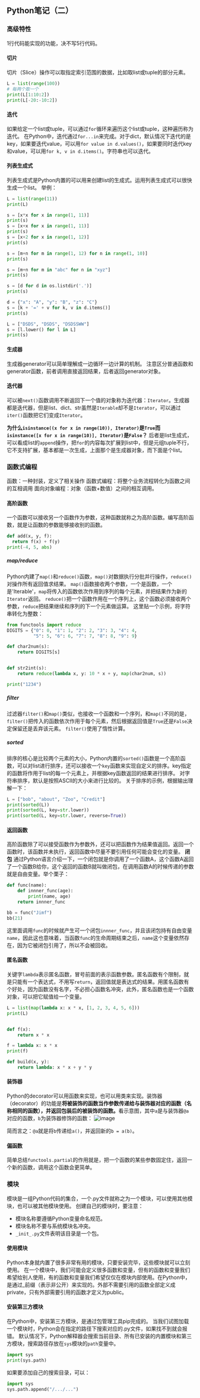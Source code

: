 ## Python笔记（二）
### 高级特性
1行代码能实现的功能，决不写5行代码。
#### 切片
切片（Slice）操作可以取指定索引范围的数据，比如取list或tuple的部分元素。
```python
L = list(range(100))
# 每两个取一个
print(L[1:10:2])
print(L[-20:-10:2])
```
#### 迭代
如果给定一个list或tuple，可以通过`for`循环来遍历这个list或tuple，这种遍历称为迭代。
在Python中，迭代通过`for...in`来完成。对于dict，默认情况下迭代的是key，如果要迭代value，可以用`for value in d.values()`，如果要同时迭代key和value，可以用`for k, v in d.items()`。字符串也可以迭代。

#### 列表生成式
列表生成式是Python内置的可以用来创建list的生成式。运用列表生成式可以很快生成一个list。
举例：
```Python
L = list(range(11))
print(L)

s = [x*x for x in range(1, 11)]
print(s)
s = [x+x for x in range(1, 11)]
print(s)
s = [x+2 for x in range(1, 12)]
print(s)

s = [m+n for m in range(1, 12) for n in range(1, 10)]
print(s)

s = [m+n for m in "abc" for n in "xyz"]
print(s)

s = [d for d in os.listdir('.')]
print(s)

d = {"x": "A", "y": "B", "z": "C"}
s = [k + '=' + v for k, v in d.items()]
print(s)

L = ["DSDS", "DSDS", "DSDSSWW"]
s = [l.lower() for l in L]
print(s)
```

#### 生成器
生成器generator可以简单理解成一边循环一边计算的机制。
注意区分普通函数和generator函数，前者调用直接返回结果，后者返回generator对象。

#### 迭代器
可以被`next()`函数调用不断返回下一个值的对象称为迭代器：`Iterator`。生成器都是迭代器，但是list、dict、str虽然是`Iterable`却不是`Iterator`，可以通过`iter()`函数把它们变成`Iterator`。

<b>为什么`isinstance((x for x in range(10)), Iterator)`是`True`而`isinstance([x for x in range(10)], Iterator)`是`False`？</b>
后者是list生成式，可以看成list的`append`操作，把`for`的内容每次扩展到list中，但是元组tuple不行，它不支持扩展，基本都是一次生成，上面那个是生成器对象，而下面是个list。

### 函数式编程
函数：一种封装，定义了相关操作
函数式编程：将整个业务流程转化为函数之间的互相调用
面向对象编程：对象（函数+数值）之间的相互调用。

#### 高阶函数
一个函数可以接收另一个函数作为参数，这种函数就称之为高阶函数。编写高阶函数，就是让函数的参数能够接收别的函数。
```Python
def add(x, y, f):
  return f(x) + f(y)
print(-4, 5, abs)
```

##### map/reduce
Python内建了`map()`和`reduce()`函数，`map()`对数据执行分批并行操作，`reduce()`对操作所有返回值求结果。
`map()`函数接收两个参数，一个是函数，一个是'Iterable'，`map`将传入的函数依次作用到序列的每个元素，并把结果作为新的`Iterator`返回。
`reduce()`把一个函数作用在一个序列上，这个函数必须接收两个参数，`reduce`把结果继续和序列的下一个元素做运算。
这里贴一个示例，将字符串转化为整数：
```Python
from functools import reduce
DIGITS = {"0": 0, "1": 1, "2": 2, "3": 3, "4": 4,
          "5": 5, "6": 6, "7": 7, "8": 8, "9": 9}

def char2num(s):
    return DIGITS[s]


def str2int(s):
    return reduce(lambda x, y: 10 * x + y, map(char2num, s))

print("1234")
```

##### filter
过滤器`filter()`和`map()`类似，也接收一个函数和一个序列，和`map()`不同的是，`filter()`把传入的函数依次作用于每个元素，然后根据返回值是`True`还是`False`决定保留还是丢弃该元素。
`filter()`使用了惰性计算。

##### sorted
排序的核心是比较两个元素的大小，Python内置的`sorted()`函数是一个高阶函数，可以对list进行排序，还可以接收一个`key`函数来实现自定义的排序。key指定的函数将作用于list的每一个元素上，并根据key函数返回的结果进行排序。
对字符串排序，默认是按照ASCII的大小来进行比较的。
关于排序的示例，根据输出理解一下：
```python
L = ["bob", "about", "Zoo", "Credit"]
print(sorted(L))
print(sorted(L, key=str.lower))
print(sorted(L, key=str.lower, reverse=True))
```
#### 返回函数
高阶函数除了可以接受函数作为参数外，还可以把函数作为结果值返回。返回一个函数时，该函数并未执行，返回函数中尽量不要引用任何可能会变化的变量。
<b>闭包</b>
通过Python语言介绍一下，一个闭包就是你调用了一个函数A，这个函数A返回了一个函数B给你，这个返回的函数B就叫做闭包，在调用函数A的时候传递的参数就是自由变量。举个栗子：
```Python
def func(name):
    def innner_func(age):
        print(name, age)
    return innner_func

bb = func("Jimf")
bb(21)
```
这里面调用`func`的时候就产生可一个闭包`innner_func`，并且该闭包持有自由变量`name`，因此这也意味着，当函数`func`的生命周期结束之后，`name`这个变量依然存在，因为它被闭包引用了，所以不会被回收。

#### 匿名函数
关键字`lambda`表示匿名函数，冒号前面的表示函数参数。匿名函数有个限制，就是只能有一个表达式，不用写`return`，返回值就是表达式的结果。用匿名函数有个好处，因为函数没有名字，不必担心函数名冲突，此外，匿名函数也是一个函数对象，可以把它赋值给一个变量。
```Python
L = list(map(lambda x: x * x, [1, 2, 3, 4, 5, 6]))
print(L)


def f(x):
    return x * x

f = lambda x: x * x
print(f)

def build(x, y):
    return lambda: x * x + y * y
```

#### 装饰器
Python的decorator可以用函数来实现，也可以用类来实现。装饰器（decorator）的功能是<b>将被装饰的函数当作参数传递给与装饰器对应的函数（名称相同的函数），并返回包装后的被装饰的函数。</b>看示意图，其中`a`是与装饰器`@a`对应的函数，`b`为装饰器修饰的函数：
![image](https://segmentfault.com/img/bVsSKY)

简而言之：`@a`就是将`b`传递给`a()`，并返回新的`b = a(b)`。

#### 偏函数
简单总结`functools.partial`的作用就是，把一个函数的某些参数固定住，返回一个新的函数，调用这个函数会更简单。

### 模块
模块是一组Python代码的集合，一个.py文件就称之为一个模块，可以使用其他模块，也可以被其他模块使用。
创建自己的模块时，要注意：
- 模块名称要遵循Python变量命名规范。
- 模块名称不要与系统模块名冲突。
- `_init_.py`文件表明该目录是一个包。

#### 使用模块
Python本身就内置了很多非常有用的模块，只要安装完毕，这些模块就可以立刻使用。
在一个模块中，我们可能会定义很多函数和变量，但有的函数和变量我们希望给别人使用，有的函数和变量我们希望仅仅在模块内部使用。在Python中，是通过_前缀（表示非公开）来实现的。外部不需要引用的函数全部定义成private，只有外部需要引用的函数才定义为public。
#### 安装第三方模块
在Python中，安装第三方模块，是通过包管理工具pip完成的。
当我们试图加载一个模块时，Python会在指定的路径下搜索对应的.py文件，如果找不到就会报错。
默认情况下，Python解释器会搜索当前目录、所有已安装的内置模块和第三方模块，搜索路径存放在`sys`模块的`path`变量中。
```Python
import sys
print(sys.path)
```
如果要添加自己的搜索目录，可以：
```python
import sys
sys.path.append("/.../...")
```

